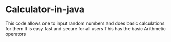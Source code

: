 # Calculator-in-java
This code allows one to input random numbers and does basic calculations for them
It is easy fast and secure for all users
This has the basic Arithmetic operators
